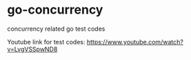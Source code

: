 # go-concurrency
concurrency related go test codes


Youtube link for test codes:
https://www.youtube.com/watch?v=LvgVSSpwND8
